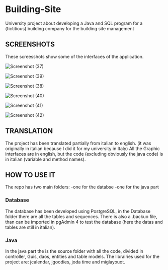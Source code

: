 # Building-Site
University project about developing a Java and SQL program for a (fictitious) building company for the building site management


## SCREENSHOTS
These screesshots show some of the interfaces of the application.


![Screenshot (37)](https://user-images.githubusercontent.com/61202910/198253080-6531d1af-cf1f-4ec2-9854-a8dc6990a4c1.png)


![Screenshot (39)](https://user-images.githubusercontent.com/61202910/198253120-64e996d2-fbef-4162-affc-c3ee2d786550.png)


![Screenshot (38)](https://user-images.githubusercontent.com/61202910/198253142-11e769dd-7ca8-420e-beec-629980557dd0.png)


![Screenshot (40)](https://user-images.githubusercontent.com/61202910/198253188-8e90e3be-368c-414c-8266-3353adedd1dc.png)

![Screenshot (41)](https://user-images.githubusercontent.com/61202910/198253193-4f8e7fc7-ae76-45f2-9903-aeca0d6ca000.png)

![Screenshot (42)](https://user-images.githubusercontent.com/61202910/198253194-44e7f4af-fe69-4ab8-bf29-0b7a3691196b.png)


## TRANSLATION
The project has been translated partially from italian to english. (it was originally in italian because I did it for my university in Italy)
All the Graphic interfaces are in english, but the code (excluding obviously the java code) is in italian (variable and method names).

## HOW TO USE IT
The repo has two main folders:
-one for the databse
-one for the java part

### Database
The database has been developed using PostgreSQL, in the Database folder there are all the tables and sequences.
There is also a .backuo file, than can be imported in pgAdmin 4 to test the database (here the datas and tables are still in italian).

### Java
In the java part the is the source folder with all the code, divided in controller, Guis, daos, entities and table models.
The librairies used for the project are: jcalendar, jgoodies, joda time and miglayouot.


